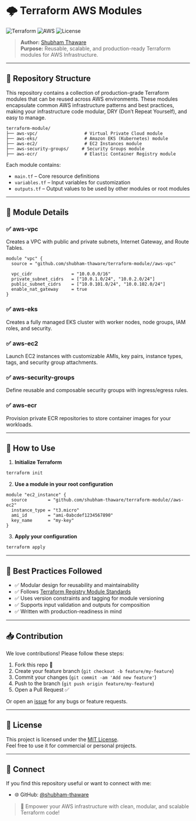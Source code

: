 
# 🌩️ Terraform AWS Modules

![Terraform](https://img.shields.io/badge/Terraform-Modules-623CE4?logo=terraform&logoColor=white)
![AWS](https://img.shields.io/badge/AWS-Cloud-FF9900?logo=amazon-aws&logoColor=white)
![License](https://img.shields.io/badge/License-MIT-blue.svg)

> **Author:** [Shubham Thaware](https://github.com/shubham-thaware)  
> **Purpose:** Reusable, scalable, and production-ready Terraform modules for AWS Infrastructure.

---

## 📁 Repository Structure

This repository contains a collection of production-grade Terraform modules that can be reused across AWS environments. These modules encapsulate common AWS infrastructure patterns and best practices, making your infrastructure code modular, DRY (Don’t Repeat Yourself), and easy to manage.

```
terraform-module/
├── aws-vpc/                  # Virtual Private Cloud module
├── aws-eks/                  # Amazon EKS (Kubernetes) module
├── aws-ec2/                  # EC2 Instances module
├── aws-security-groups/     # Security Groups module
├── aws-ecr/                  # Elastic Container Registry module
```

Each module contains:
- `main.tf` – Core resource definitions
- `variables.tf` – Input variables for customization
- `outputs.tf` – Output values to be used by other modules or root modules

---

## 🔧 Module Details

### ✅ aws-vpc

Creates a VPC with public and private subnets, Internet Gateway, and Route Tables.

```hcl
module "vpc" {
  source = "github.com/shubham-thaware/terraform-module//aws-vpc"
  
  vpc_cidr               = "10.0.0.0/16"
  private_subnet_cidrs   = ["10.0.1.0/24", "10.0.2.0/24"]
  public_subnet_cidrs    = ["10.0.101.0/24", "10.0.102.0/24"]
  enable_nat_gateway     = true
}
```

### ✅ aws-eks

Creates a fully managed EKS cluster with worker nodes, node groups, IAM roles, and security.

### ✅ aws-ec2

Launch EC2 instances with customizable AMIs, key pairs, instance types, tags, and security group attachments.

### ✅ aws-security-groups

Define reusable and composable security groups with ingress/egress rules.

### ✅ aws-ecr

Provision private ECR repositories to store container images for your workloads.

---

## 🚀 How to Use

1. **Initialize Terraform**

```bash
terraform init
```

2. **Use a module in your root configuration**

```hcl
module "ec2_instance" {
  source        = "github.com/shubham-thaware/terraform-module//aws-ec2"
  instance_type = "t3.micro"
  ami_id        = "ami-0abcdef1234567890"
  key_name      = "my-key"
}
```

3. **Apply your configuration**

```bash
terraform apply
```

---

## 📌 Best Practices Followed

- ✅ Modular design for reusability and maintainability
- ✅ Follows [Terraform Registry Module Standards](https://www.terraform.io/language/modules/develop/structure)
- ✅ Uses version constraints and tagging for module versioning
- ✅ Supports input validation and outputs for composition
- ✅ Written with production-readiness in mind

---

## 📥 Contribution

We love contributions! Please follow these steps:

1. Fork this repo 🍴  
2. Create your feature branch (`git checkout -b feature/my-feature`)  
3. Commit your changes (`git commit -am 'Add new feature'`)  
4. Push to the branch (`git push origin feature/my-feature`)  
5. Open a Pull Request ✅

Or open an [issue](https://github.com/shubham-thaware/terraform-module/issues) for any bugs or feature requests.

---

## 📜 License

This project is licensed under the [MIT License](./LICENSE).  
Feel free to use it for commercial or personal projects.

---

## 🙌 Connect

If you find this repository useful or want to connect with me:

- 🌐 GitHub: [@shubham-thaware](https://github.com/shubham-thaware)

> 🚀 Empower your AWS infrastructure with clean, modular, and scalable Terraform code!
